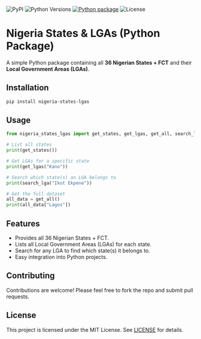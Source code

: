 ![PyPI](https://img.shields.io/pypi/v/nigeria-states-lgas)
![Python Versions](https://img.shields.io/pypi/pyversions/nigeria-states-lgas)
[![Python package](https://github.com/AETech-Research-Labs/nigeria-states-lgas-py/actions/workflows/python-tests.yml/badge.svg)](https://github.com/AETech-Research-Labs/nigeria-states-lgas-py/actions/workflows/python-tests.yml)
![License](https://img.shields.io/badge/license-MIT-green)

# Nigeria States & LGAs (Python Package)

A simple Python package containing all **36 Nigerian States + FCT** and their **Local Government Areas (LGAs)**.

## Installation

```bash
pip install nigeria-states-lgas
```

## Usage

```python
from nigeria_states_lgas import get_states, get_lgas, get_all, search_lga

# List all states
print(get_states())

# Get LGAs for a specific state
print(get_lgas("Kano"))

# Search which state(s) an LGA belongs to
print(search_lga("Ikot Ekpene"))

# Get the full dataset
all_data = get_all()
print(all_data["Lagos"])
```

## Features

- Provides all 36 Nigerian States + FCT.
- Lists all Local Government Areas (LGAs) for each state.
- Search for any LGA to find which state(s) it belongs to.
- Easy integration into Python projects.

## Contributing

Contributions are welcome! Please feel free to fork the repo and submit pull requests.

## License

This project is licensed under the MIT License. See [LICENSE](LICENSE) for details.